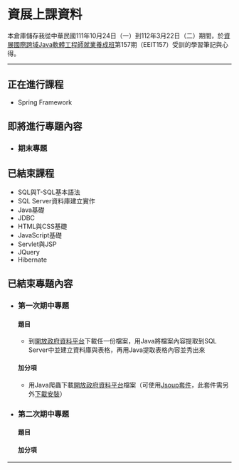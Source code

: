 # 資展上課資料
本倉庫儲存我從中華民國111年10月24日（一）到112年3月22日（二）期間，於[資展國際跨域Java軟體工程師就業養成班](https://www.ispan.com.tw/longterm/JJEEITT)第157期（EEIT157）受訓的學習筆記與心得。
<hr>

## 正在進行課程
* Spring Framework

## 即將進行專題內容
* ### 期末專題

## 已結束課程
* SQL與T-SQL基本語法
* SQL Server資料庫建立實作
* Java基礎
* JDBC
* HTML與CSS基礎
* JavaScript基礎
* Servlet與JSP
* JQuery
* Hibernate

## 已結束專題內容
* ### 第一次期中專題
    #### 題目
    * 到[開放政府資料平台](https://data.gov.tw)下載任一份檔案，用Java將檔案內容提取到SQL Server中並建立資料庫與表格，再用Java提取表格內容並秀出來
    #### 加分項
    * 用Java爬蟲下載[開放政府資料平台](https://data.gov.tw)檔案（可使用[Jsoup套件](https://www.javatpoint.com/jsoup-tutorial)，此套件需另外[下載安裝](https://jsoup.org/download)）
* ### 第二次期中專題
    #### 題目
    #### 加分項
<hr>
